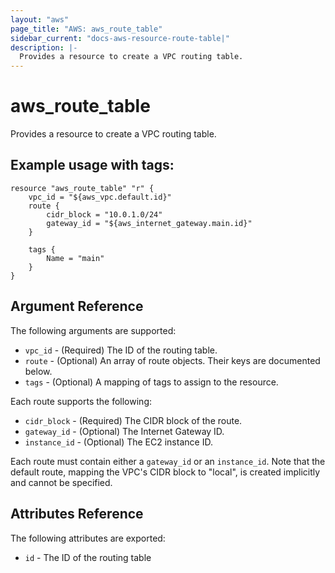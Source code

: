 ```yaml
---
layout: "aws"
page_title: "AWS: aws_route_table"
sidebar_current: "docs-aws-resource-route-table|"
description: |-
  Provides a resource to create a VPC routing table.
---
```


# aws\_route\_table

Provides a resource to create a VPC routing table.

## Example usage with tags:

```
resource "aws_route_table" "r" {
    vpc_id = "${aws_vpc.default.id}"
    route {
        cidr_block = "10.0.1.0/24"
        gateway_id = "${aws_internet_gateway.main.id}"
    }

	tags {
		Name = "main"
	}
}
```

## Argument Reference

The following arguments are supported:

* `vpc_id` - (Required) The ID of the routing table.
* `route` - (Optional) An array of route objects. Their keys are documented below.
* `tags` - (Optional) A mapping of tags to assign to the resource.

Each route supports the following:

* `cidr_block` - (Required) The CIDR block of the route.
* `gateway_id` - (Optional) The Internet Gateway ID.
* `instance_id` - (Optional) The EC2 instance ID.

Each route must contain either a `gateway_id` or an `instance_id`. Note that the
default route, mapping the VPC's CIDR block to "local", is created implicitly and
cannot be specified.

## Attributes Reference

The following attributes are exported:

* `id` - The ID of the routing table
